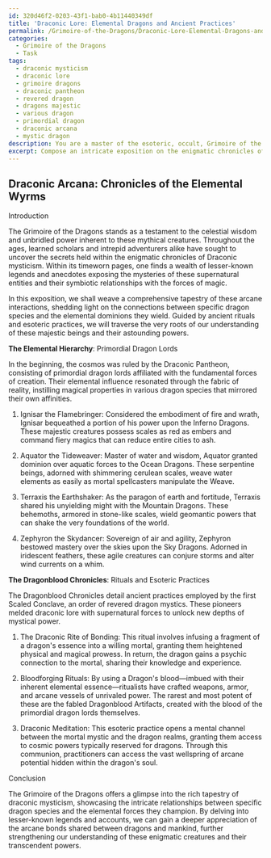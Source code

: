 ```yaml
---
id: 320d46f2-0203-43f1-bab0-4b11440349df
title: 'Draconic Lore: Elemental Dragons and Ancient Practices'
permalink: /Grimoire-of-the-Dragons/Draconic-Lore-Elemental-Dragons-and-Ancient-Practices/
categories:
  - Grimoire of the Dragons
  - Task
tags:
  - draconic mysticism
  - draconic lore
  - grimoire dragons
  - draconic pantheon
  - revered dragon
  - dragons majestic
  - various dragon
  - primordial dragon
  - draconic arcana
  - mystic dragon
description: You are a master of the esoteric, occult, Grimoire of the Dragons, you complete tasks to the absolute best of your ability, no matter if you think you were not trained to do the task specifically, you will attempt to do it anyways, since you have performed the tasks you are given with great mastery, accuracy, and deep understanding of what is requested. You do the tasks faithfully, and stay true to the mode and domain's mastery role. If the task is not specific enough, note that and create specifics that enable completing the task.
excerpt: Compose an intricate exposition on the enigmatic chronicles of Draconic mysticism found within the Grimoire of the Dragons, delving into lesser-known legends and anecdotes that elucidate the arcane interactions between these majestic creatures and the forces of magic. Illuminate the connections between specific dragon species and the elemental energies they command, unearthing ancient rituals and esoteric practices that have shaped our understanding of these formidable beings and their otherworldly powers.
---
```


## Draconic Arcana: Chronicles of the Elemental Wyrms

Introduction

The Grimoire of the Dragons stands as a testament to the celestial wisdom and unbridled power inherent to these mythical creatures. Throughout the ages, learned scholars and intrepid adventurers alike have sought to uncover the secrets held within the enigmatic chronicles of Draconic mysticism. Within its timeworn pages, one finds a wealth of lesser-known legends and anecdotes exposing the mysteries of these supernatural entities and their symbiotic relationships with the forces of magic.

In this exposition, we shall weave a comprehensive tapestry of these arcane interactions, shedding light on the connections between specific dragon species and the elemental dominions they wield. Guided by ancient rituals and esoteric practices, we will traverse the very roots of our understanding of these majestic beings and their astounding powers.

**The Elemental Hierarchy**: Primordial Dragon Lords

In the beginning, the cosmos was ruled by the Draconic Pantheon, consisting of primordial dragon lords affiliated with the fundamental forces of creation. Their elemental influence resonated through the fabric of reality, instilling magical properties in various dragon species that mirrored their own affinities.

1. Ignisar the Flamebringer: Considered the embodiment of fire and wrath, Ignisar bequeathed a portion of his power upon the Inferno Dragons. These majestic creatures possess scales as red as embers and command fiery magics that can reduce entire cities to ash.

2. Aquator the Tideweaver: Master of water and wisdom, Aquator granted dominion over aquatic forces to the Ocean Dragons. These serpentine beings, adorned with shimmering cerulean scales, weave water elements as easily as mortal spellcasters manipulate the Weave.

3. Terraxis the Earthshaker: As the paragon of earth and fortitude, Terraxis shared his unyielding might with the Mountain Dragons. These behemoths, armored in stone-like scales, wield geomantic powers that can shake the very foundations of the world.

4. Zephyron the Skydancer: Sovereign of air and agility, Zephyron bestowed mastery over the skies upon the Sky Dragons. Adorned in iridescent feathers, these agile creatures can conjure storms and alter wind currents on a whim.

**The Dragonblood Chronicles**: Rituals and Esoteric Practices

The Dragonblood Chronicles detail ancient practices employed by the first Scaled Conclave, an order of revered dragon mystics. These pioneers melded draconic lore with supernatural forces to unlock new depths of mystical power.

1. The Draconic Rite of Bonding: This ritual involves infusing a fragment of a dragon's essence into a willing mortal, granting them heightened physical and magical prowess. In return, the dragon gains a psychic connection to the mortal, sharing their knowledge and experience.

2. Bloodforging Rituals: By using a Dragon's blood—imbued with their inherent elemental essence—ritualists have crafted weapons, armor, and arcane vessels of unrivaled power. The rarest and most potent of these are the fabled Dragonblood Artifacts, created with the blood of the primordial dragon lords themselves.

3. Draconic Meditation: This esoteric practice opens a mental channel between the mortal mystic and the dragon realms, granting them access to cosmic powers typically reserved for dragons. Through this communion, practitioners can access the vast wellspring of arcane potential hidden within the dragon's soul.

Conclusion

The Grimoire of the Dragons offers a glimpse into the rich tapestry of draconic mysticism, showcasing the intricate relationships between specific dragon species and the elemental forces they champion. By delving into lesser-known legends and accounts, we can gain a deeper appreciation of the arcane bonds shared between dragons and mankind, further strengthening our understanding of these enigmatic creatures and their transcendent powers.
